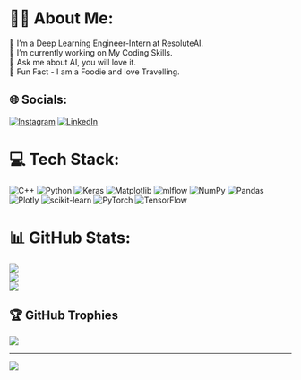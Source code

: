 # 👨‍💻 About Me:
🔭 I’m a Deep Learning Engineer-Intern at ResoluteAI.<br>👯 I’m currently working on My Coding Skills.<br>🤝 Ask me about AI, you will love it.<br>🌱 Fun Fact - I am a Foodie and love Travelling.<br>


## 🌐 Socials:
[![Instagram](https://img.shields.io/badge/Instagram-%23E4405F.svg?logo=Instagram&logoColor=white)](https://instagram.com/_.pushpendraaa) [![LinkedIn](https://img.shields.io/badge/LinkedIn-%230077B5.svg?logo=linkedin&logoColor=white)](https://linkedin.com/in/pushpendra-kushwaha-374188216) 

# 💻 Tech Stack:
![C++](https://img.shields.io/badge/c++-%2300599C.svg?style=for-the-badge&logo=c%2B%2B&logoColor=white) ![Python](https://img.shields.io/badge/python-3670A0?style=for-the-badge&logo=python&logoColor=ffdd54) ![Keras](https://img.shields.io/badge/Keras-%23D00000.svg?style=for-the-badge&logo=Keras&logoColor=white) ![Matplotlib](https://img.shields.io/badge/Matplotlib-%23ffffff.svg?style=for-the-badge&logo=Matplotlib&logoColor=black) ![mlflow](https://img.shields.io/badge/mlflow-%23d9ead3.svg?style=for-the-badge&logo=numpy&logoColor=blue) ![NumPy](https://img.shields.io/badge/numpy-%23013243.svg?style=for-the-badge&logo=numpy&logoColor=white) ![Pandas](https://img.shields.io/badge/pandas-%23150458.svg?style=for-the-badge&logo=pandas&logoColor=white) ![Plotly](https://img.shields.io/badge/Plotly-%233F4F75.svg?style=for-the-badge&logo=plotly&logoColor=white) ![scikit-learn](https://img.shields.io/badge/scikit--learn-%23F7931E.svg?style=for-the-badge&logo=scikit-learn&logoColor=white) ![PyTorch](https://img.shields.io/badge/PyTorch-%23EE4C2C.svg?style=for-the-badge&logo=PyTorch&logoColor=white) ![TensorFlow](https://img.shields.io/badge/TensorFlow-%23FF6F00.svg?style=for-the-badge&logo=TensorFlow&logoColor=white)
# 📊 GitHub Stats:
![](https://github-readme-stats.vercel.app/api?username=pushpendraaa&theme=graywhite&hide_border=false&include_all_commits=true&count_private=true)<br/>
![](https://github-readme-streak-stats.herokuapp.com/?user=pushpendraaa&theme=graywhite&hide_border=false)<br/>
![](https://github-readme-stats.vercel.app/api/top-langs/?username=pushpendraaa&theme=graywhite&hide_border=false&include_all_commits=true&count_private=true&layout=compact)

## 🏆 GitHub Trophies
![](https://github-profile-trophy.vercel.app/?username=pushpendraaa&theme=onedark&no-frame=false&no-bg=false&margin-w=4)

---
[![](https://visitcount.itsvg.in/api?id=pushpendraaa&icon=0&color=0)](https://visitcount.itsvg.in)

<!-- Proudly created with GPRM ( https://gprm.itsvg.in ) -->
